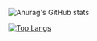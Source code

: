

![Anurag's GitHub stats](https://github-readme-stats.vercel.app/api?username=rockadev&show_icons=true&theme=radical)

[![Top Langs](https://github-readme-stats.vercel.app/api/top-langs/?username=rockadev&layout=compact)](https://github.com/anuraghazra/github-readme-stats)
